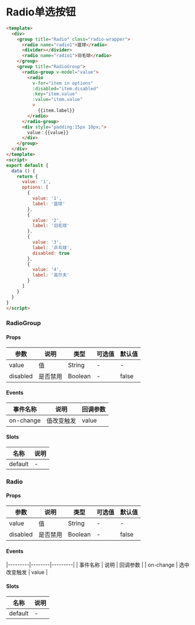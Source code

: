 # Radio单选按钮

``` html
<template>
  <div>
    <group title="Radio" class="radio-wrapper">
      <radio name="radio1">篮球</radio>
      <divider></divider>
      <radio name="radio1">羽毛球</radio>
    </group>
    <group title="RadioGroup">
      <radio-group v-model="value">
        <radio 
          v-for="item in options"
          :disabled="item.disabled"
          :key="item.value"
          :value="item.value"
          >
            {{item.label}}
        </radio>
      </radio-group>
      <div style="padding:15px 10px;">
        value：{{value}}
      </div>
    </group>
  </div>
</template>
<script>
export default {
  data () {
    return {
      value: '1',
      options: [
        {
          value: '1',
          label: '篮球'
        },
        {
          value: '2',
          label: '羽毛球'
        },
        {
          value: '3',
          label: '乒乓球',
          disabled: true
        },
        {
          value: '4',
          label: '高尔夫'
        }
      ]
    }
  }
}
</script>
```
### RadioGroup

#### Props
| 参数      | 说明    | 类型      | 可选值       | 默认值   |
|---------- |-------- |---------- |------------- |--------- |
| value     | 值   | String  |   -       |    -    |
| disabled     | 是否禁用   | Boolean  |   -       |    false    |

#### Events
| 事件名称 | 说明 | 回调参数 |
|---------|--------|---------|
| on-change | 值改变触发 | value |

#### Slots
| 名称 | 说明 | 
|---------|--------|
| default | - |

### Radio

#### Props
| 参数      | 说明    | 类型      | 可选值       | 默认值   |
|---------- |-------- |---------- |------------- |--------- |
| value     | 值   | String  |   -       |    -    |
| disabled     | 是否禁用   | Boolean  |   -       |    false    |

#### Events
|---------|--------|---------|
| 事件名称 | 说明 | 回调参数 |
| on-change | 选中改变触发 | value |

#### Slots
| 名称 | 说明 | 
|---------|--------|
| default | - |